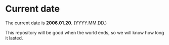 # Current date

The current date is **2006.01.20.** (YYYY.MM.DD.)

This repository will be good when the world ends, so we will know how long it lasted.